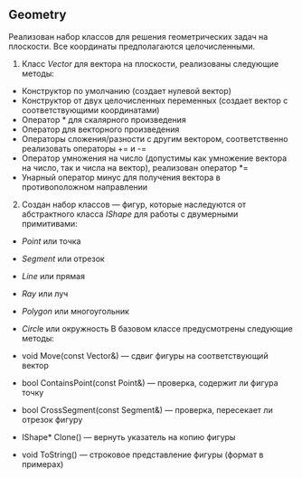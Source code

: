 ## Geometry

Реализован набор классов для решения геометрических задач на плоскости. Все координаты предполагаются целочисленными.

1. Класс _Vector_ для вектора на плоскости, реализованы следующие методы:
* Конструктор по умолчанию (создает нулевой вектор)
* Конструктор от двух целочисленных переменных (создает вектор с соответствующими координатами)
* Оператор * для скалярного произведения
* Оператор  для векторного произведения
* Операторы сложения/разности с другим вектором, соответственно реализовать операторы += и -=
* Оператор умножения на число (допустимы как умножение вектора на число, так и числа на вектор), реализован оператор *=
* Унарный оператор минус для получения вектора в противоположном направлении
2. Создан набор классов — фигур, которые наследуются от абстрактного класса _IShape_ для работы с двумерными примитивами:
* _Point_ или точка
* _Segment_ или отрезок
* _Line_ или прямая
* _Ray_ или луч
* _Polygon_ или многоугольник
* *Circl*e или окружность
  В базовом классе предусмотрены следующие методы:

* void Move(const Vector&) — сдвиг фигуры на соответствующий вектор
* bool ContainsPoint(const Point&) — проверка, содержит ли фигура точку
* bool CrossSegment(const Segment&) — проверка, пересекает ли отрезок фигуру
* IShape* Clone() — вернуть указатель на копию фигуры
* void ToString() — строковое представление фигуры (формат в примерах)